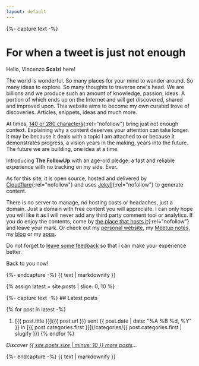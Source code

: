 ```yaml
---
layout: default
---
```


<div class="card">
{%- capture text -%}

# For when a tweet is just not enough

Hello, Vincenzo **Scalzi** here!

The world is wonderful. So many places for your mind to wander around. So many ideas to explore. So many thoughts to
traverse one's head. We are billions and we produce such an amount of knowledge, passion, ideas. A portion of which ends
up on the Internet and will get discovered, shared and improved upon. This website aims to become my own curated trove
of discoveries. Articles, snippets, ideas and much more.

At times, [140 or 280 characters](https://twitter.com/vcz_fr){:rel="nofollow"} bring just not enough context. Explaining
why a content deserves your attention can take longer. It may be because it deals with a topic I am attached to or
because it demonstrates progress, a vision years in the making, years into the future. The future we are building, one
idea at a time.

Introducing **The FollowUp** with an age-old pledge: a fast and reliable experience with no tracking on my side. Ever.

As for this site, it is open source, hosted and delivered by [Cloudflare](https://www.cloudflare.com/){:rel="nofollow"}
and uses [Jekyll](https://jekyllrb.com/){:rel="nofollow"} to generate content.

There is no server to manage, no hosting costs or headaches, just a domain. Just a domain with free content you will
appreciate. I can only hope you will like it as I will never add any third party comment tool or analytics. If you do
enjoy the contents, come by [the place that hosts it](https://github.com/vcz-fr/TheFollowup){:rel="nofollow"} and leave
your mark. Or check out my [personal website](https://vcz.fr), my [Meetup notes](https://meetups.vcz.fr), my [blog](https://blog.vcz.fr)
or my [apps](https://apps.vcz.fr).

Do not forget to [leave some feedback](https://apps.vcz.fr/app/feedback/?appid=hS7YejNaDu6k) so that I can make your
experience better.

Back to you now!

{%- endcapture -%}
{{ text | markdownify }}
</div>

{% assign latest = site.posts | slice: 0, 10 %}
<div class="card">
{%- capture text -%}
## Latest posts

{% for post in latest -%}
1. [{{ post.title }}]({{ post.url }}) sent {{ post.date | date: "%A %B %d, %Y" }} in [{{ post.categories.first }}](/categories/{{ post.categories.first | slugify }})
{% endfor %}

_Discover [{{ site.posts.size | minus: 10 }} more posts](/all)&hellip;_

{%- endcapture -%}
{{ text | markdownify }}
</div>